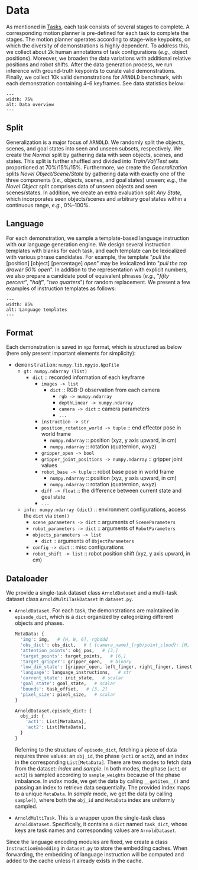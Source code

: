 # Data

As mentioned in [Tasks](../tasks/index.md), each task consists of several stages to complete. A corresponding motion planner is pre-defined for each task to complete the stages. The motion planner operates according to stage-wise keypoints, on which the diversity of demonstrations is highly dependent. To address this, we collect about 2k human annotations of task configurations (*e.g.*, object positions). Moreover, we broaden the data variations with additional relative positions and robot shifts. After the data generation process, we run inference with ground-truth keypoints to curate valid demonstrations. Finally, we collect 10k valid demonstrations for <tt>ARNOLD</tt> benchmark, with each demonstration containing 4–6 keyframes. See data statistics below:

```{image} data.png
---
width: 75%
alt: Data overview
---
```

## Split

Generalization is a major focus of <tt>ARNOLD</tt>. We randomly split the objects, scenes, and goal states into seen and unseen subsets, respectively. We create the *Normal* split by gathering data with seen objects, scenes, and states. This split is further shuffled and divided into *Train/Val/Test* sets proportioned at 70%/15%/15%. Furthermore, we create the *Generalization* splits *Novel Object/Scene/State* by gathering data with exactly one of the three components (*i.e.*, objects, scenes, and goal states) unseen; *e.g.*, the *Novel Object* split comprises data of unseen objects and seen scenes/states. In addition, we create an extra evaluation split *Any State*, which incorporates seen objects/scenes and arbitrary goal states within a continuous range, *e.g.*, 0%–100%.

## Language

For each demonstration, we sample a template-based language instruction with our language generation engine. We design several instruction templates with blanks for each task, and each template can be lexicalized with various phrase candidates. For example, the template "*pull the* [position] [object] [percentage] *open*" may be lexicalized into "*pull the top drawer 50% open*". In addition to the representation with explicit numbers, we also prepare a candidate pool of equivalent phrases (*e.g.*, "*fifty percent*", "*half*", "*two quarters*") for random replacement. We present a few examples of instruction templates as follows:

```{image} language.png
---
width: 85%
alt: Language templates
---
```

## Format

Each demonstration is saved in `npz` format, which is structured as below (here only present important elements for simplicity):
- <tt>demonstration</tt>: `numpy.lib.npyio.NpzFile`
  - `gt: numpy.ndarray (list)`
    - `dict` :: recorded information of each keyframe
      - `images -> list`
        - `dict` :: RGB-D observation from each camera
          - `rgb -> numpy.ndarray`
          - `depthLinear -> numpy.ndarray`
          - `camera -> dict` :: camera parameters
          - `...`
      - `instruction -> str`
      - `position_rotation_world -> tuple` :: end effector pose in world frame
        - `numpy.ndarray` :: position (xyz, y axis upward, in cm)
        - `numpy.ndarray` :: rotation (quaternion, wxyz)
      - `gripper_open -> bool`
      - `gripper_joint_positions -> numpy.ndarray` :: gripper joint values
      - `robot_base -> tuple` :: robot base pose in world frame
        - `numpy.ndarray` :: position (xyz, y axis upward, in cm)
        - `numpy.ndarray` :: rotation (quaternion, wxyz)
      - `diff -> float` :: the difference between current state and goal state
      - `...`
  - `info: numpy.ndarray (dict)` :: environment configurations, access the `dict` via `item()`
    - `scene_parameters -> dict` :: arguments of `SceneParameters`
    - `robot_parameters -> dict` :: arguments of `RobotParameters`
    - `objects_parameters -> list`
      - `dict` :: arguments of `ObjectParameters`
    - `config -> dict` :: misc configurations
    - `robot_shift -> list` :: robot position shift (xyz, y axis upward, in cm)

## Dataloader

We provide a single-task dataset class `ArnoldDataset` and a multi-task dataset class `ArnoldMultiTaskDataset` in `dataset.py`.
- `ArnoldDataset`. For each task, the demonstrations are maintained in `episode_dict`, which is a `dict` organized by categorizing different objects and phases.
  ```python
  MetaData: {
    'img': img,   # [H, W, 6], rgbddd
    'obs_dict': obs_dict,   # { {camera_name}_{rgb/point_cloud}: [H, W, 3] }
    'attention_points': obj_pos,   # [3,]
    'target_points': target_points,   # [6,]
    'target_gripper': gripper_open,   # binary
    'low_dim_state': [gripper_open, left_finger, right_finger, timestep]
    'language': language_instructions,   # str
    'current_state': init_state,   # scalar
    'goal_state': goal_state,   # scalar
    'bounds': task_offset,   # [3, 2]
    'pixel_size': pixel_size,   # scalar
  }

  ArnoldDataset.episode_dict: {
    obj_id: {
      'act1': List[MetaData],
      'act2': List[MetaData],
    }
  }
  ```

  Referring to the structure of `episode_dict`, fetching a piece of data requires three values: an `obj_id`, the phase (`act1` or `act2`), and an index in the corresponding `List[MetaData]`. There are two modes to fetch data from the dataset: *index* and *sample*. In both modes, the phase (`act1` or `act2`) is sampled according to `sample_weights` because of the phase imbalance. In *index* mode, we get the data by calling `__getitem__()` and passing an index to retrieve data sequentially. The provided index maps to a unique `MetaData`. In *sample* mode, we get the data by calling `sample()`, where both the `obj_id` and `MetaData` index are uniformly sampled.

- `ArnoldMultiTask`. This is a wrapper upon the single-task class `ArnoldDataset`. Specifically, it contains a `dict` named `task_dict`, whose keys are task names and corresponding values are `ArnoldDataset`.

Since the language encoding modules are fixed, we create a class `InstructionEmbedding` in `dataset.py` to store the embedding caches. When forwarding, the embedding of language instruction will be computed and added to the cache unless it already exists in the cache.
